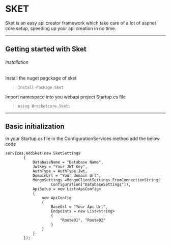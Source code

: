 # **SKET**
Sket is an easy api creator framework which take care of a lot of aspnet core setup, speeding up your api creation in no time.
<hr/>

## Getting started with Sket

###### Installation
Install the nuget pagckage of sket 

>`Install-Package Sket`

Import namespace into you webapi project Startup.cs file

>`using Bracketcore.Sket;`

<hr/>


## Basic initialization

In your Startup.cs file in the ConfigurationServices method add the below code

    services.AddSket(new SketSettings
            {
                DatabaseName = "Database Name",
                JwtKey = "Your JWT Key",
                AuthType = AuthType.Jwt,
                DomainUrl = "Your domain Url",
                MongoSettings =MongoClientSettings.FromConnectionString(
                        Configuration["DatabaseSettings"]),
                ApiSetup = new List<ApiConfig>
                {
                    new ApiConfig
                    {
                        BaseUrl = "Your Api Url",
                        Endpoints = new List<string>
                        {
                            "Route01", "Route02"
                        }
                    }
                }
            });